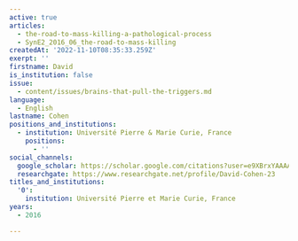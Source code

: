 ```yaml
---
active: true
articles:
  - the-road-to-mass-killing-a-pathological-process
  - SynE2_2016_06_the-road-to-mass-killing
createdAt: '2022-11-10T08:35:33.259Z'
exerpt: ''
firstname: David
is_institution: false
issue:
  - content/issues/brains-that-pull-the-triggers.md
language:
  - English
lastname: Cohen
positions_and_institutions:
  - institution: Université Pierre & Marie Curie, France
    positions:
      - ''
social_channels:
  google_scholar: https://scholar.google.com/citations?user=e9XBrxYAAAAJ&hl=fr
  researchgate: https://www.researchgate.net/profile/David-Cohen-23
titles_and_institutions:
  '0':
    institution: Université Pierre et Marie Curie, France
years:
  - 2016

---
```

